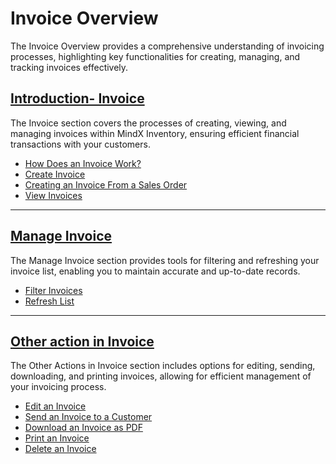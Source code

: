 # **Invoice Overview**

The Invoice Overview provides a comprehensive understanding of invoicing processes, highlighting key functionalities for creating, managing, and tracking invoices effectively.

## [**Introduction- Invoice**](introduction-invoice.md)

The Invoice section covers the processes of creating, viewing, and managing invoices within MindX Inventory, ensuring efficient financial transactions with your customers.

- [How Does an Invoice Work?](introduction-invoice.md#how-does-an-invoice-work)
- [Create Invoice](introduction-invoice.md#create-invoice)
- [Creating an Invoice From a Sales Order](introduction-invoice.md#creating-an-invoice-from-a-sales-order)
- [View Invoices](introduction-invoice.md#view-invoices)

---

## [**Manage Invoice**](manage-invoice.md)

The Manage Invoice section provides tools for filtering and refreshing your invoice list, enabling you to maintain accurate and up-to-date records.

- [Filter Invoices](manage-invoice.md#filter-invoices)
- [Refresh List](manage-invoice.md#refresh-list)

---

## [**Other action in Invoice**](other-actions.md)

The Other Actions in Invoice section includes options for editing, sending, downloading, and printing invoices, allowing for efficient management of your invoicing process.

- [Edit an Invoice](other-actions.md#edit-an-invoice)
- [Send an Invoice to a Customer](other-actions.md#send-an-invoice-to-a-customer)
- [Download an Invoice as PDF](other-actions.md#download-an-invoice-as-pdf)
- [Print an Invoice](other-actions.md#print-an-invoice)
- [Delete an Invoice](other-actions.md#delete-an-invoice)
